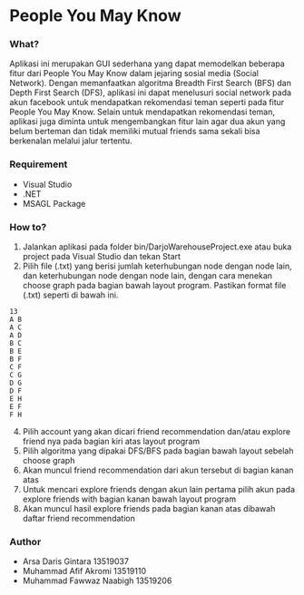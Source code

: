 # People You May Know
### What?
Aplikasi ini merupakan GUI sederhana yang dapat memodelkan beberapa fitur dari People You May Know dalam jejaring sosial media (Social Network). Dengan memanfaatkan algoritma Breadth First Search (BFS) dan Depth First Search (DFS), aplikasi ini dapat menelusuri social network pada akun facebook untuk mendapatkan rekomendasi teman seperti pada fitur People You May Know. Selain untuk mendapatkan rekomendasi teman, aplikasi juga diminta untuk mengembangkan fitur lain agar dua akun yang belum berteman dan tidak memiliki mutual friends sama sekali bisa berkenalan melalui jalur tertentu.
### Requirement
* Visual Studio
* .NET
* MSAGL Package
### How to?
1. Jalankan aplikasi pada folder bin/DarjoWarehouseProject.exe atau buka project pada Visual Studio dan tekan Start
2. Pilih file (.txt) yang berisi jumlah keterhubungan node dengan node lain, dan keterhubungan node dengan node lain, dengan cara menekan choose graph pada bagian bawah layout program. Pastikan format file (.txt) seperti di bawah ini.
```
13
A B
A C
A D
B C
B E
B F
C F
C G
D G
D F
E H
E F
F H
```
4. Pilih account yang akan dicari friend recommendation dan/atau explore friend nya pada bagian kiri atas layout program
5. Pilih algoritma yang dipakai DFS/BFS pada bagian bawah layout sebelah choose graph
6. Akan muncul friend recommendation dari akun tersebut di bagian kanan atas 
7. Untuk mencari explore friends dengan akun lain pertama pilih akun pada explore friends with bagian kanan bawah layout program
8. Akan muncul hasil explore friends pada bagian kanan atas dibawah daftar friend recommendation

### Author
* Arsa Daris Gintara			13519037
* Muhammad Afif Akromi	 	13519110
* Muhammad Fawwaz Naabigh	13519206
